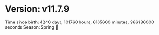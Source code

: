 # Version: v11.7.9
Time since birth: 4240 days, 101760 hours, 6105600 minutes, 366336000 seconds
Season: Spring 🌸
